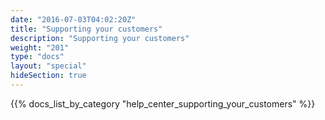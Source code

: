 ```yaml
---
date: "2016-07-03T04:02:20Z"
title: "Supporting your customers"
description: "Supporting your customers"
weight: "201"
type: "docs"
layout: "special"
hideSection: true
---
```


{{% docs_list_by_category "help_center_supporting_your_customers" %}}
